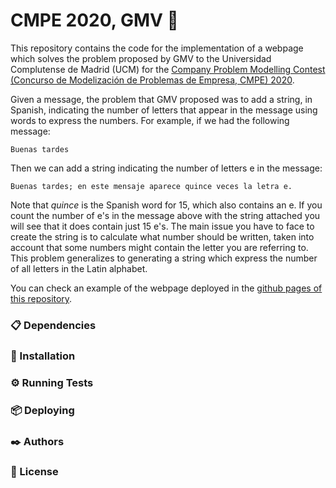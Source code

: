 # CMPE 2020, GMV 🚀

This repository contains the code for the implementation of a webpage which solves the problem proposed by GMV to the Universidad Complutense de Madrid (UCM) for the [Company Problem Modelling Contest (Concurso de Modelización de Problemas de Empresa, CMPE) 2020](https://matematicas.ucm.es/modelizacion-de-problemas-de-empresas). 

Given a message, the problem that GMV proposed was to add a string, in Spanish, indicating the number of letters that appear in the message using words to express the numbers. For example, if we had the following message:
```
Buenas tardes
```
Then we can add a string indicating the number of letters e in the message:
```
Buenas tardes; en este mensaje aparece quince veces la letra e.
```
Note that _quince_ is the Spanish word for 15, which also contains an e. If you count the number of e's in the message above with the string attached you will see that it does contain just 15 e's. The main issue you have to face to create the string is to calculate what number should be written, taken into account that some numbers might contain the letter you are referring to. This problem generalizes to generating a string which express the number of all letters in the Latin alphabet. 

You can check an example of the webpage deployed in the [github pages of this repository](https://Team-e-motion.github.io/CMPE-GMV-2020). 

### 📋 Dependencies 

### 🔧 Installation

### ⚙️ Running Tests 

### 📦 Deploying 

### ✒️ Authors 

### 📄 License 
